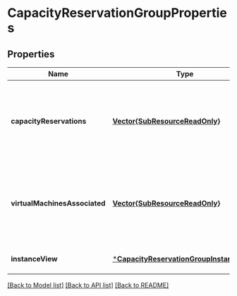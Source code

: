 # CapacityReservationGroupProperties


## Properties
Name | Type | Description | Notes
------------ | ------------- | ------------- | -------------
**capacityReservations** | [**Vector{SubResourceReadOnly}**](SubResourceReadOnly.md) | A list of all capacity reservation resource ids that belong to capacity reservation group. | [optional] [readonly] [default to nothing]
**virtualMachinesAssociated** | [**Vector{SubResourceReadOnly}**](SubResourceReadOnly.md) | A list of references to all virtual machines associated to the capacity reservation group. | [optional] [readonly] [default to nothing]
**instanceView** | [***CapacityReservationGroupInstanceView**](CapacityReservationGroupInstanceView.md) |  | [optional] [default to nothing]


[[Back to Model list]](../README.md#models) [[Back to API list]](../README.md#api-endpoints) [[Back to README]](../README.md)


